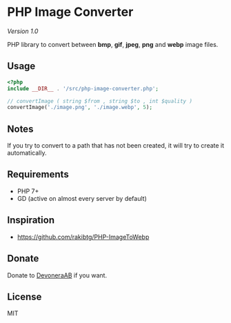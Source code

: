 # PHP Image Converter

*Version 1.0*

PHP library to convert between **bmp**, **gif**, **jpeg**, **png** and **webp** image files.

## Usage

```php
<?php
include __DIR__ . '/src/php-image-converter.php';

// convertImage ( string $from , string $to , int $quality )
convertImage('./image.png', './image.webp', 5);
```

## Notes

If you try to convert to a path that has not been created, it will try to create it automatically.

## Requirements

- PHP 7+
- GD (active on almost every server by default)

## Inspiration

- https://github.com/rakibtg/PHP-ImageToWebp

## Donate

Donate to [DevoneraAB](https://www.paypal.me/DevoneraAB) if you want.

## License

MIT